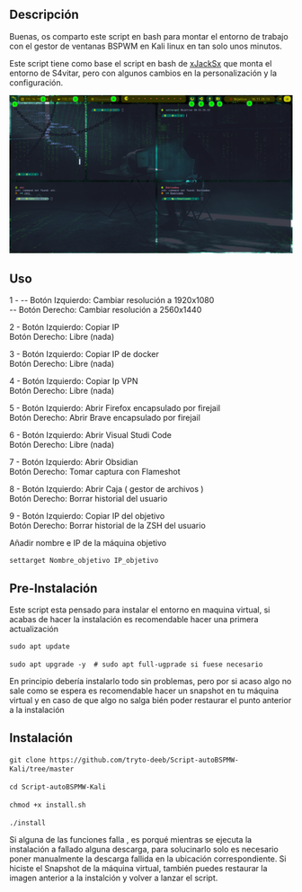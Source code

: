 ## Descripción

Buenas, os comparto este script en bash para montar el entorno de trabajo con el gestor de ventanas BSPWM en Kali linux en tan solo unos minutos.

Este script tiene como base el script en bash de [xJackSx](https://github.com/xJackSx/BSPWMparrot) que monta el entorno de S4vitar,  pero con algunos cambios en la personalización y la configuración.

![Ejemplo.png](https://github.com/tryto-deeb/Script-autoBSPMW-Kali/blob/master/ejemplo.png)


## Uso

1 - 
    -- Botón Izquierdo: Cambiar resolución a 1920x1080  
    -- Botón Derecho: Cambiar resolución a 2560x1440  

2 - Botón Izquierdo: Copiar IP   
    Botón Derecho: Libre (nada)  
    
3 - Botón Izquierdo: Copiar IP de docker  
    Botón Derecho: Libre (nada)  
    
4 - Botón Izquierdo: Copiar Ip VPN  
    Botón Derecho: Libre (nada)  

5 - Botón Izquierdo: Abrir Firefox encapsulado por firejail  
    Botón Derecho: Abrir Brave encapsulado por firejail  

6 - Botón Izquierdo: Abrir Visual Studi Code  
    Botón Derecho: Libre (nada)  
    
7 - Botón Izquierdo: Abrir Obsidian  
    Botón Derecho: Tomar captura con Flameshot  

8 - Botón Izquierdo: Abrir Caja ( gestor de archivos )   
    Botón Derecho: Borrar historial del usuario  

9 - Botón Izquierdo: Copiar IP del objetivo  
    Botón Derecho: Borrar historial de la ZSH del usuario  
    
Añadir nombre e IP de la máquina objetivo   
```
settarget Nombre_objetivo IP_objetivo
```

## Pre-Instalación

Este script esta pensado para instalar el entorno en maquina virtual, si acabas de hacer la instalación es recomendable hacer una primera actualización

```
sudo apt update

sudo apt upgrade -y  # sudo apt full-ugprade si fuese necesario
```
En principio debería instalarlo todo sin problemas, pero por si acaso algo no sale como se espera  es recomendable hacer un snapshot en tu máquina virtual y
en caso de que algo no salga bién poder restaurar el punto anterior a la instalación 

## Instalación

```
git clone https://github.com/tryto-deeb/Script-autoBSPMW-Kali/tree/master

cd Script-autoBSPMW-Kali

chmod +x install.sh

./install

```
Si alguna de las funciones falla , es porqué mientras se ejecuta la instalación a fallado alguna descarga, para solucinarlo solo es necesario poner manualmente la descarga fallida en la ubicación correspondiente. Si hiciste el Snapshot de la máquina virtual, también puedes restaurar la imagen anterior a la instalción y volver a lanzar el script.
